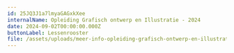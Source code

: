 ```yaml
---
id: 25JQ3J1a7lmyaGAGxkXee
internalName: Opleiding Grafisch ontwerp en Illustratie - 2024
date: 2024-09-02T00:00:00.000Z
buttonLabel: Lessenrooster
file: /assets/uploads/meer-info-opleiding-grafisch-ontwerp-en-illustratie-2024.pdf
---
```

